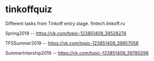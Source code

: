 # tinkoffquiz
Different tasks from Tinkoff entry stage. fintech.tinkoff.ru

Spring2019 -- https://vk.com/topic-123851409_39528274

TFSSummer2019 -- https://vk.com/topic-123851409_39857058

SummerIntership2019 -- https://vk.com/topic-123851409_39780296
